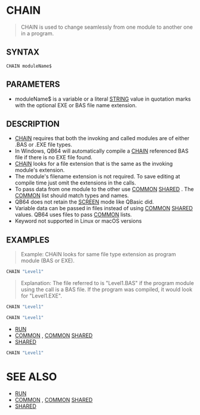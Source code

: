 # CHAIN
> CHAIN is used to change seamlessly from one module to another one in a program.

## SYNTAX
`CHAIN moduleName$`

## PARAMETERS
* moduleName$ is a variable or a literal [STRING](STRING.md) value in quotation marks with the optional EXE or BAS file name extension.


## DESCRIPTION
* [CHAIN](CHAIN.md) requires that both the invoking and called modules are of either .BAS or .EXE file types.
* In Windows, QB64 will automatically compile a [CHAIN](CHAIN.md) referenced BAS file if there is no EXE file found.
* [CHAIN](CHAIN.md) looks for a file extension that is the same as the invoking module's extension.
* The module's filename extension is not required. To save editing at compile time just omit the extensions in the calls.
* To pass data from one module to the other use [COMMON](COMMON.md) [SHARED](SHARED.md) . The [COMMON](COMMON.md) list should match types and names.
* QB64 does not retain the [SCREEN](SCREEN.md) mode like QBasic did.
* Variable data can be passed in files instead of using [COMMON](COMMON.md) [SHARED](SHARED.md) values. QB64 uses files to pass [COMMON](COMMON.md) lists.
* Keyword not supported in Linux or macOS versions


## EXAMPLES
> Example: CHAIN looks for same file type extension as program module (BAS or EXE).

```vb
CHAIN "Level1"
```

> Explanation: The file referred to is "Level1.BAS" if the program module using the call is a BAS file. If the program was compiled, it would look for "Level1.EXE".

```vb
CHAIN "Level1"
```


```vb
CHAIN "Level1"
```

* [RUN](RUN.md)
* [COMMON](COMMON.md) , [COMMON](COMMON.md) [SHARED](SHARED.md)
* [SHARED](SHARED.md)

```vb
CHAIN "Level1"
```



# SEE ALSO
* [RUN](RUN.md)
* [COMMON](COMMON.md) , [COMMON](COMMON.md) [SHARED](SHARED.md)
* [SHARED](SHARED.md)


